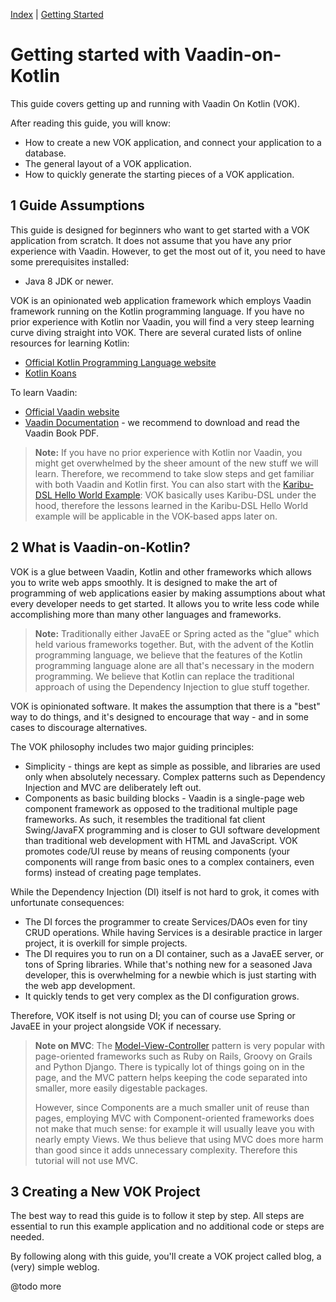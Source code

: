 [Index](index.html) | [Getting Started](gettingstarted.html)

# Getting started with Vaadin-on-Kotlin

This guide covers getting up and running with Vaadin On Kotlin (VOK).

After reading this guide, you will know:

* How to create a new VOK application, and connect your application to a database.
* The general layout of a VOK application.
* How to quickly generate the starting pieces of a VOK application.

## 1 Guide Assumptions

This guide is designed for beginners who want to get started with a VOK application from scratch.
It does not assume that you have any prior experience with Vaadin. However, to get the most out of it,
you need to have some prerequisites installed:
   
* Java 8 JDK or newer.

VOK is an opinionated web application framework which employs Vaadin framework running on the Kotlin programming language. If you have no 
prior experience with Kotlin nor Vaadin, you will find a very steep learning curve diving straight 
into VOK. There are several curated lists of online resources for learning Kotlin:
   
* [Official Kotlin Programming Language website](https://kotlinlang.org/)
* [Kotlin Koans](https://kotlinlang.org/docs/tutorials/koans.html)

To learn Vaadin:

* [Official Vaadin website](https://www.vaadin.com)
* [Vaadin Documentation](https://vaadin.com/docs) - we recommend to download and read the Vaadin Book PDF.

> **Note:** If you have no prior experience with Kotlin nor Vaadin, you might get overwhelmed by the sheer amount of 
the new stuff we will learn. Therefore, we recommend to take slow steps and get familiar with both Vaadin and Kotlin first. 
You can also start with the [Karibu-DSL Hello World Example](https://github.com/mvysny/karibu-helloworld-application):
VOK basically uses Karibu-DSL under the hood, therefore the lessons learned in the Karibu-DSL Hello World example will
be applicable in the VOK-based apps later on.

## 2 What is Vaadin-on-Kotlin?

VOK is a glue between Vaadin, Kotlin and other frameworks which allows you to write web apps smoothly. 
It is designed to make the art of programming of web applications easier by making assumptions about what 
every developer needs to get started. It allows you to write less code while accomplishing 
more than many other languages and frameworks.

> **Note:** Traditionally either JavaEE or Spring acted as the "glue" which held various frameworks together.
But, with the advent of the Kotlin programming language,
we believe that the features of the Kotlin programming language alone are all that's necessary in the modern programming.
We believe that Kotlin can replace the traditional approach of using the Dependency Injection to glue stuff together.

VOK is opinionated software. It makes the assumption that there is a "best" way to do things,
and it's designed to encourage that way - and in some cases to discourage alternatives.

The VOK philosophy includes two major guiding principles:

* Simplicity - things are kept as simple as possible, and libraries are used only when absolutely necessary. Complex patterns such as Dependency Injection
  and MVC are deliberately left out.
* Components as basic building blocks - Vaadin is a single-page web component framework as opposed to
  the traditional multiple page frameworks. As such, it resembles the traditional fat client
  Swing/JavaFX programming and is closer to GUI software development than traditional web development with HTML and JavaScript.
  VOK promotes code/UI reuse by means of reusing components (your components will range from basic ones
  to a complex containers, even forms) instead of creating page templates.

While the Dependency Injection (DI) itself is not hard to grok, it comes with unfortunate consequences:
* The DI forces the programmer to create Services/DAOs even for tiny CRUD operations. While having Services is a desirable
practice in larger project, it is overkill for simple projects.
* The DI requires you to run on a DI container, such as a JavaEE server, or tons of Spring libraries. While that's nothing
  new for a seasoned Java developer, this is overwhelming for a newbie which is just starting with the web app development.
* It quickly tends to get very complex as the DI configuration grows.

Therefore, VOK itself is not using DI; you can of course use Spring or JavaEE in your project alongside VOK if necessary.

> **Note on MVC**: The [Model-View-Controller](https://en.wikipedia.org/wiki/Model%E2%80%93view%E2%80%93controller) pattern
is very popular with page-oriented frameworks such as Ruby on Rails, Groovy on Grails and Python Django. There is typically
lot of things going on in the page, and the MVC pattern helps keeping the code separated into smaller,
more easily digestable packages. 
>
> However, since Components are a much smaller unit of reuse than pages, employing MVC with Component-oriented frameworks
does not make that much sense: for example it will usually leave you with nearly empty Views. We thus believe that using MVC does 
more harm than good since it adds unnecessary complexity. Therefore this tutorial will not use MVC.

## 3 Creating a New VOK Project
The best way to read this guide is to follow it step by step. All steps are essential to run this example application and no additional code or steps are needed.

By following along with this guide, you'll create a VOK project called blog, a (very) simple weblog.

@todo more
